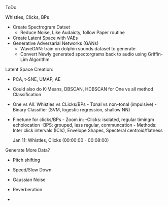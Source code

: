 ToDo

Whistles, Clicks, BPs
- Create Spectrogram Datset
    - Reduce Noise, Like Audaicty, follow Paper routine
- Create Latent Space with VAEs
- Generative Adversarial Networks (GANs)
    - WaveGAN: train on dolphin sounds dataset to generate
    - Convert Newly generated spectorgrams back to audio using Griffin-Lim Algorithm

Latent Space Creation:
- PCA, t-SNE, UMAP, AE
- Could also do K-Means, DBSCAN, HDBSCAN for One vs all method
Classification
- One vs All: Whistles vs CLicks/BPs
      - Tonal vs non-tonal (impulsive)
      - Binary Classifier (SVM, logestic regression, shallow NN)
- Finetune for clicks/BPs
      - Zoom in:
        -Clicks: isolated, regular timingm echolocation
        -BPS:  grouped, less regular, communcation
      - Methods: Inter click intervals (ICIs), Envelope Shapes, Specteral centroid/flatness


  Jan 11: Whistles, Clicks (00:00:00 - 00:08:00)
  


 
Generate More Data?
- Pitch shifting
- Speed/Slow Down
- Gaussian Noise
- Reverberation

- 
  
